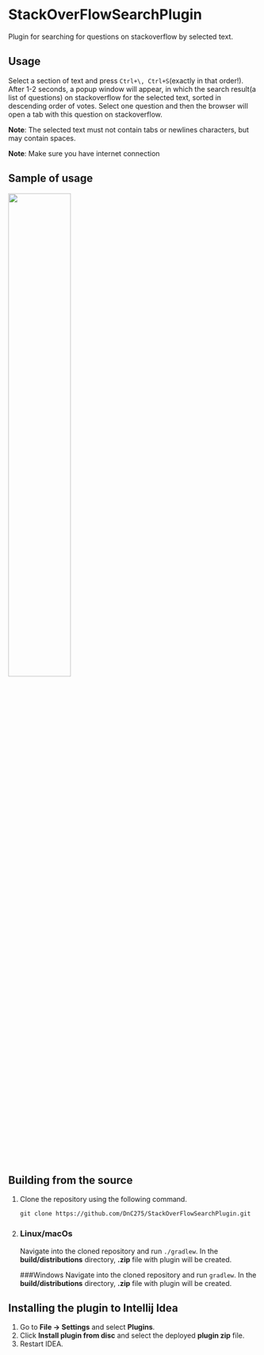 # StackOverFlowSearchPlugin
Plugin for searching for questions on stackoverflow by selected text.

## Usage

Select a section of text and press `Ctrl+\, Ctrl+S`(exactly in that order!). After 1-2 seconds, a popup window will appear, in which the search result(a list of questions) on stackoverflow for the selected text, sorted in descending order of votes. Select one question and then the browser will open a tab with this question on stackoverflow.</p>
**Note**: The selected text must not contain tabs or newlines characters, but may contain spaces.</p>
**Note**: Make sure you have internet connection

## Sample of usage

<img src="https://media.giphy.com/media/UJnfCsEBzeJmSLMtGd/giphy.gif" width="50%"></p>

## Building from the source

1. Clone the repository using the following command.

    ```
    git clone https://github.com/DnC275/StackOverFlowSearchPlugin.git
    ```
2. ### Linux/macOs
   Navigate into the cloned repository and run `./gradlew`. In the **build/distributions** directory, **.zip** file with plugin will be created.
   
   ###Windows
   Navigate into the cloned repository and run `gradlew`. In the **build/distributions** directory, **.zip** file with plugin will be created.

## Installing the plugin to Intellij Idea

1. Go to **File -> Settings** and select **Plugins**.
2. Click **Install plugin from disc** and select the deployed **plugin zip** file.
3. Restart IDEA.